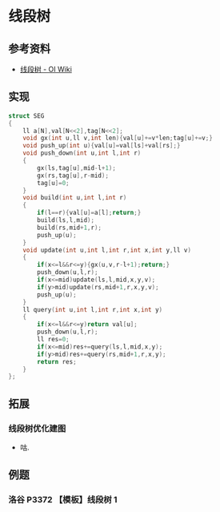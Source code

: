 # 线段树

## 参考资料

- [线段树 - OI Wiki](https://oi-wiki.org/ds/seg/)

## 实现

```cpp
struct SEG
{
	ll a[N],val[N<<2],tag[N<<2];
	void gx(int u,ll v,int len){val[u]+=v*len;tag[u]+=v;}
	void push_up(int u){val[u]=val[ls]+val[rs];}
	void push_down(int u,int l,int r)
	{
		gx(ls,tag[u],mid-l+1);
		gx(rs,tag[u],r-mid);
		tag[u]=0;
	}
	void build(int u,int l,int r)
	{
		if(l==r){val[u]=a[l];return;}
		build(ls,l,mid);
		build(rs,mid+1,r);
		push_up(u);
	}
	void update(int u,int l,int r,int x,int y,ll v)
	{
		if(x<=l&&r<=y){gx(u,v,r-l+1);return;}
		push_down(u,l,r);
		if(x<=mid)update(ls,l,mid,x,y,v);
		if(y>mid)update(rs,mid+1,r,x,y,v);
		push_up(u);
	}
	ll query(int u,int l,int r,int x,int y)
	{
		if(x<=l&&r<=y)return val[u];
		push_down(u,l,r);
		ll res=0;
		if(x<=mid)res+=query(ls,l,mid,x,y);
		if(y>mid)res+=query(rs,mid+1,r,x,y);
		return res;
	}
};
```

## 拓展

### 线段树优化建图

- 咕.

## 例题

### 洛谷 P3372 【模板】线段树 1

<Problem id="P3372" />
